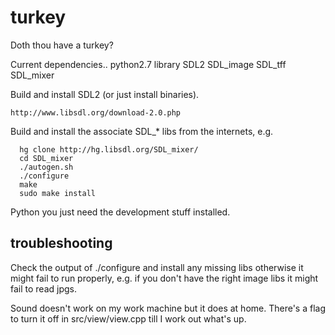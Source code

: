turkey
======

Doth thou have a turkey?

Current dependencies.. 
   python2.7 library
   SDL2
   SDL_image
   SDL_tff
   SDL_mixer


Build and install SDL2 (or just install binaries).

    http://www.libsdl.org/download-2.0.php


Build and install the associate SDL_* libs from the internets, e.g.

      hg clone http://hg.libsdl.org/SDL_mixer/
      cd SDL_mixer
      ./autogen.sh
      ./configure
      make
      sudo make install

Python you just need the development stuff installed.


troubleshooting
---------------

Check the output of ./configure and install any missing libs otherwise it might fail to run properly, e.g. if you don't have the right image libs it might fail to read jpgs.

Sound doesn't work on my work machine but it does at home.  There's a flag to turn it off in src/view/view.cpp till I work out what's up.




      


